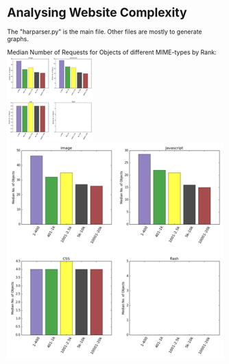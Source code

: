 # Analysing Website Complexity
The "harparser.py" is the main file.
Other files are mostly to generate graphs.

Median Number of Requests for Objects of different MIME-types by Rank:
<img src="/Images/figure2--1.png" alt="Sorry, unable to display" width="200" height="200" />
![Sorry, unable to display](/Images/figure2--1.png "Requests for Objects")
